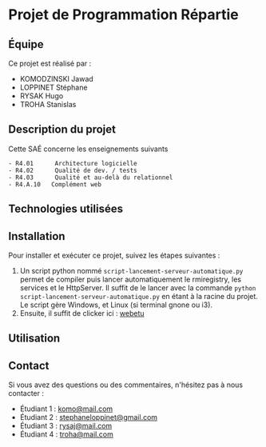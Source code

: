 # Projet de Programmation Répartie


## Équipe

Ce projet est réalisé par :

- KOMODZINSKI Jawad
- LOPPINET Stéphane
- RYSAK Hugo
- TROHA Stanislas

## Description du projet

Cette SAÉ concerne les enseignements suivants

    - R4.01      Architecture logicielle
    - R4.02      Qualité de dev. / tests
    - R4.03      Qualité et au-delà du relationnel
    - R4.A.10   Complément web

## Technologies utilisées



## Installation

Pour installer et exécuter ce projet, suivez les étapes suivantes :

1. Un script python nommé `script-lancement-serveur-automatique.py` permet de compiler puis lancer automatiquement le rmiregistry, les services et le HttpServer. Il suffit de le lancer avec la commande `python script-lancement-serveur-automatique.py` en étant à la racine du projet. Le script gère Windows, et Linux (si terminal gnone ou i3).
2. Ensuite, il suffit de clicker ici : [webetu](https://webetu.iutnc.univ-lorraine.fr/www/loppinet3u/Projet-Prog-Repartie/front/html/)

## Utilisation




## Contact

Si vous avez des questions ou des commentaires, n'hésitez pas à nous contacter :

- Étudiant 1 : komo@mail.com
- Étudiant 2 : stephaneloppinet@gmail.com
- Étudiant 3 : rysaj@mail.com
- Étudiant 4 : troha@mail.com
